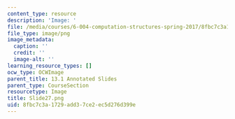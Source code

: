 ```yaml
---
content_type: resource
description: 'Image: '
file: /media/courses/6-004-computation-structures-spring-2017/8fbc7c3a1729add37ce2ec5d276d399e_Slide27.png
file_type: image/png
image_metadata:
  caption: ''
  credit: ''
  image-alt: ''
learning_resource_types: []
ocw_type: OCWImage
parent_title: 13.1 Annotated Slides
parent_type: CourseSection
resourcetype: Image
title: Slide27.png
uid: 8fbc7c3a-1729-add3-7ce2-ec5d276d399e
---
```

